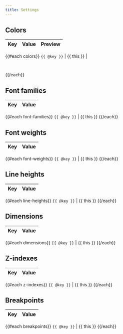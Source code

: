 ```yaml
---
title: Settings
---
```


## Colors

Key | Value | Preview
----|-------|--------
{{#each colors}}
  `{{ @key }}` | {{ this }} | <div style="background-color: {{ this }}; border-radius: 3px; width: 2em; height: 2em;"></div>
{{/each}}


## Font families

Key | Value
----|------
{{#each font-families}}
  `{{ @key }}` | <span style="font-family: {{ this }}">{{ this }}</span>
{{/each}}


## Font weights

Key | Value
----|------
{{#each font-weights}}
  `{{ @key }}` | <span style="font-weight: {{ this }}">{{ this }}</span>
{{/each}}


## Line heights

Key | Value
----|------
{{#each line-heights}}
  `{{ @key }}` | <span style="line-height: {{ this }}">{{ this }}</span>
{{/each}}

## Dimensions

Key | Value
----|------
{{#each dimensions}}
  `{{ @key }}` | {{ this }}
{{/each}}

## Z-indexes

Key | Value
----|------
{{#each z-indexes}}
  `{{ @key }}` | {{ this }}
{{/each}}

## Breakpoints

Key | Value
----|------
{{#each breakpoints}}
  `{{ @key }}` | {{ this }}
{{/each}}
